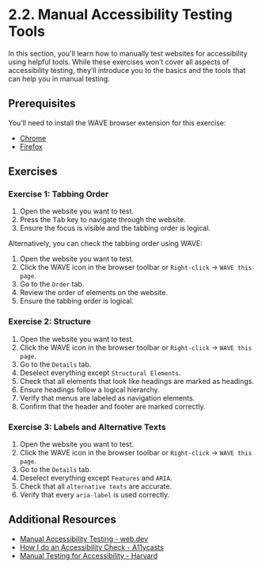 # 2.2. Manual Accessibility Testing Tools

In this section, you'll learn how to manually test websites for accessibility using helpful tools. While these exercises won’t cover all aspects of accessibility testing, they’ll introduce you to the basics and the tools that can help you in manual testing.

## Prerequisites

You’ll need to install the WAVE browser extension for this exercise:

- [Chrome](https://chrome.google.com/webstore/detail/wave-evaluation-tool/jbbplnpkjmmeebjpijfedlgcdilocofh)
- [Firefox](https://addons.mozilla.org/en-US/firefox/addon/wave-accessibility-tool/)

## Exercises

### Exercise 1: Tabbing Order

1. Open the website you want to test.
2. Press the <kbd>Tab</kbd> key to navigate through the website.
3. Ensure the focus is visible and the tabbing order is logical.

Alternatively, you can check the tabbing order using WAVE:

1. Open the website you want to test.
2. Click the WAVE icon in the browser toolbar or `Right-click` -> `WAVE this page`.
3. Go to the `Order` tab.
4. Review the order of elements on the website.
5. Ensure the tabbing order is logical.

### Exercise 2: Structure

1. Open the website you want to test.
2. Click the WAVE icon in the browser toolbar or `Right-click` -> `WAVE this page`.
3. Go to the `Details` tab.
4. Deselect everything except `Structural Elements`.
5. Check that all elements that look like headings are marked as headings.
6. Ensure headings follow a logical hierarchy.
7. Verify that menus are labeled as navigation elements.
8. Confirm that the header and footer are marked correctly.

### Exercise 3: Labels and Alternative Texts

1. Open the website you want to test.
2. Click the WAVE icon in the browser toolbar or `Right-click` -> `WAVE this page`.
3. Go to the `Details` tab.
4. Deselect everything except `Features` and `ARIA`.
5. Check that all `alternative texts` are accurate.
6. Verify that every `aria-label` is used correctly.

## Additional Resources

- [Manual Accessibility Testing - web.dev](https://web.dev/learn/accessibility/test-manual)
- [How I do an Accessibility Check - A11ycasts](https://www.youtube.com/watch?v=cOmehxAU_4s&list=PLNYkxOF6rcICWx0C9LVWWVqvHlYJyqw7g&index=11)
- [Manual Testing for Accessibility - Harvard](https://accessibility.huit.harvard.edu/manual-testing-accessibility)
